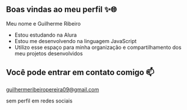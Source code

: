 ## Boas vindas ao meu perfil ✨️🌐
 Meu nome e  Guilherme Ribeiro 
 
 - Estou estudando na Alura
 - Estou me desenvolvendo na linguagem JavaScript
 - Utilizo esse espaço para minha organização e compartilhamento dos meu projetos desenvolvidos

## Você pode entrar em contato comigo 📫

guilhermeribeiropereira09@gmail.com

sem perfil em redes sociais
